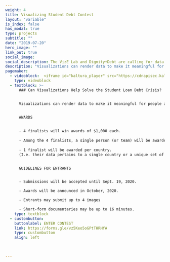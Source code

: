 ```yaml
---
weight: 4
title: Visualizing Student Debt Contest
layout: "variable"
is_index: false
has_modal: true
type: projects
subtitle: ""
date: "2019-07-20"
hero_image: ""
link_out: true
social_image: 
social_description: The VizE Lab and Dignity+Debt are calling for data visualizations, maps, or short documentary films and photography that portray student loan debt. 
description: "Visualizations can render data to make it meaningful for people around the world. Furthermore, they are able to reveal what might be either changed or strengthened through policy and individual action. To draw on this potential, The VizE Lab and Dignity+Debt are calling for data visualizations, maps, or short documentary films and photography that portray student loan debt."
pagemaker:
  - videoblock:  <iframe id="kaltura_player" src="https://cdnapisec.kaltura.com/p/1449362/sp/144936200/embedIframeJs/uiconf_id/25624581/partner_id/1449362?iframeembed=true&amp;playerId=kaltura_player&amp;entry_id=1_kllhufdl&amp;flashvars[streamerType]=auto&amp;flashvars[localizationCode]=en&amp;flashvars[leadWithHTML5]=true&amp;flashvars[sideBarContainer.plugin]=true&amp;flashvars[sideBarContainer.position]=left&amp;flashvars[sideBarContainer.clickToClose]=true&amp;flashvars[chapters.plugin]=true&amp;flashvars[chapters.layout]=vertical&amp;flashvars[chapters.thumbnailRotator]=false&amp;flashvars[streamSelector.plugin]=true&amp;flashvars[EmbedPlayer.SpinnerTarget]=videoHolder&amp;flashvars[dualScreen.plugin]=true&amp;flashvars[Kaltura.addCrossoriginToIframe]=true&amp;&amp;wid=1_nmp11zgw" width="680" height="540" frameborder=“0” title="Kaltura Player"></iframe>
    type: videoblock 
  - textblock: >-
      ### Can Visualizations Help Solve the Student Loan Debt Crisis?


      Visualizations can render data to make it meaningful for people around the world. Furthermore, they are able to reveal what might be either changed or strengthened through policy and individual action. To draw on this potential, The VizE Lab and Dignity+Debt are calling for data visualizations, maps, or short documentary films and photography that portray student loan debt. Works may depict the complex structural conditions of student debt or more personal experiences among debtors and their families. We are keen to see innovative entries that combine these ways of seeing.

      
      AWARDS


      - 4 finalists will win awards of $1,000 each.
      
      - Among the 4 finalists, a single person (or team) will be awarded an additional $1,000 by lottery.
      
      - 1 finalist will be awarded per country.
      (I.e. their data pertains to a single country or a unique set of countries, not the nationality of the Entrant or team.)


      GUIDELINES FOR ENTRANTS


      - Submissions will be accepted until Sept. 19, 2020.

      - Awards will be announced in October, 2020.

      - Entrants may submit up to 4 images

      - Short-form documentaries may be up to 16 minutes.
    type: textblock 
  - custombutton: 
    buttonlabel: ENTER CONTEST
    link: https://forms.gle/vz5Keo5oGPtTHRHfA
    type: custombutton
    align: left
  
  
            
---
```


